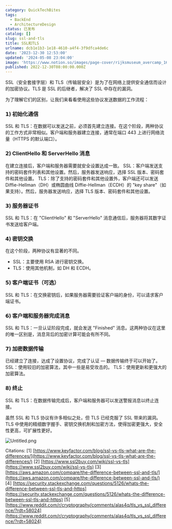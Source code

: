 ```yaml
---
category: QuickTechBites
tags:
  - BackEnd
  - ArchitectureDesign
status: 已发布
catalog: []
slug: ssl-and-tls
title: SSL和TLS
urlname: dcb1e1b3-1e18-4610-a4f4-3f9dfca4de6c
date: '2023-12-30 12:53:00'
updated: '2024-05-08 23:04:00'
image: 'https://www.notion.so/images/page-cover/rijksmuseum_avercamp_1620.jpg'
published: 2022-12-30T08:00:00.000Z
---
```


SSL（安全套接字层）和 TLS（传输层安全）是为了在网络上提供安全通信而设计的加密协议。TLS 是 SSL 的后继者，解决了 SSL 中存在的漏洞。


为了理解它们的区别，让我们来看看使用这些协议发送数据的工作流程：


### 𝟭) 初始化通信


SSL 和 TLS：在数据可以发送之前，必须首先建立连接。在这个阶段，两种协议的工作方式非常相似。客户端和服务器建立连接，通常在端口 443 上进行网络流量（HTTPS 的默认端口）。


### 𝟮) ClientHello 和 ServerHello 消息


在建立连接后，客户端和服务器需要就安全设置达成一致。
SSL：客户端发送支持的密码套件列表和其他设置。然后，服务器发送响应，选择 SSL 版本、密码套件和其他设置。
TLS：除了支持的密码套件和其他设置外，客户端还可以发送 Diffie-Hellman（DH）或椭圆曲线 Diffie-Hellman（ECDH）的 "key share"（如果支持）。然后，服务器发送响应，选择 TLS 版本、密码套件和其他设置。


### 𝟯) 服务器证书


SSL 和 TLS：在 "ClientHello" 和 "ServerHello" 消息通信后，服务器将其数字证书发送给客户端。


### 𝟰) 密钥交换


在这个阶段，两种协议有显著的不同。
- SSL：主要使用 RSA 进行密钥交换。
- TLS：使用其他机制，如 DH 和 ECDH。


### 𝟱) 客户端证书（可选）


SSL 和 TLS：在交换密钥后，如果服务器需要验证客户端的身份，可以请求客户端证书。


### 𝟲) 客户端和服务器完成消息


SSL 和 TLS：一旦认证阶段完成，就会发送 "Finished" 消息。这两种协议在这里的唯一区别是，消息背后的加密计算可能会有所不同。


### 𝟳) 加密数据传输


已经建立了连接，达成了设置协议，完成了认证 — 数据传输终于可以开始了。
SSL：使用较旧的加密算法，其中一些是易受攻击的。
TLS：使用更新和更强大的加密算法。


### 𝟴) 终止


SSL 和 TLS：在数据传输完成后，客户端和服务器可以发送警报消息以终止连接。


虽然 SSL 和 TLS 协议有许多相似之处，但 TLS 已经克服了 SSL 带来的漏洞。TLS 中使用的精细数字握手、密钥交换机制和加密方法，使得加密更强大，安全性更高，可扩展性更好。


![Untitled.png](https://prod-files-secure.s3.us-west-2.amazonaws.com/5d24fe63-e567-4804-86f9-9fdc62e13082/8ff987c5-7f31-4b50-83f5-c69ee7578c4a/Untitled.png?X-Amz-Algorithm=AWS4-HMAC-SHA256&X-Amz-Content-Sha256=UNSIGNED-PAYLOAD&X-Amz-Credential=ASIAZI2LB466VFVN6DR7%2F20250316%2Fus-west-2%2Fs3%2Faws4_request&X-Amz-Date=20250316T053616Z&X-Amz-Expires=3600&X-Amz-Security-Token=IQoJb3JpZ2luX2VjEM3%2F%2F%2F%2F%2F%2F%2F%2F%2F%2FwEaCXVzLXdlc3QtMiJGMEQCIBD%2BLJvP4IZx3gp0%2FOboZVWVYP9%2BgPpJX79LSguaS1T0AiBfrBdzPW71PxTxS9XPBU5%2FrgoW9dCp5w6pcqEsxZ8lCCr%2FAwgmEAAaDDYzNzQyMzE4MzgwNSIMBbnlHX93m%2BpccLEaKtwDOCTfsC9OHwfheQK2%2BHBscyuNuOUDhV6sae8lq1W4HiGdNBC1dRJxejT2PmfGMFeNVEKXho%2FeOWWV0v%2F9rJjYmoo7vS%2BE7u7azoIofn%2FmceR6Z6q1R7qUT1YnSQXE4D%2F5ez%2F61BSIBabd3QTkWcqTy4GtkKJCj8Jimq9VenVsJ5X5gEfTP8Sst8WQU0pQEg8A14RRoQm20Wss6fxuaYnHuSHPD7OShWMO4F%2FqRwZbF8AeXz6FeyUWQgPvABRYloH%2F5Vmv90g2Ro7PSDDYta%2F6gPNGe1zqJjD5s2dKcM2g7ttI4NcgKT%2BlcnO7DaAzEFBJmkK5lTfeMaL9ScQX0CHQNlmbUsWbpl4AruYObN4Fue4UfMlUEDnEEUFxsXkFkpH46LhjAcPJv6vwiOucJla4%2FACNKYFxmNpW%2BWxeFiylLR7%2Bl2kibv3pzEQ8Z6OssxPhsF0VlmmHLNnodeMx4%2B9NN1oRDC76IhXkE95gtrgSI4A3OyR%2ByeF7TtWwbWOyvhcr5N77DQ50yfRuLJWI%2B8ScV4bRco8aK8xrA3hBiks5u6X9fmxfivrNge%2FTI4f87NNFyx8nFpCRxUVT3d1U79wInD5tkMJUS0V3w1JxKRpFyWyb9lN0nxvdhxLjBHYw9qTZvgY6pgFRBG3tpk6jqLpR3NvenTArNB7ajyar4Ng7dCGKHi5dlRWZ0xGXkqnsiEB0mMyhFjWo%2FWTVPR6E3YnqonFLjpANccCEyploou0EommHuhF4jpz7shuuwHthVGFHqbieJD2HN0lFVW%2BMQp2py63H1UV75YtsMMv8EOlrdvM7Uh201Qp%2BbEH5yhtS%2BgX%2FMQqt8u3sAZINioaYIs8qEje24Wph%2BQpURxF%2F&X-Amz-Signature=daba3a722b3b56e17a5310b860ee1acbb4f7a0bc2d97b8440d423837b08ff3f0&X-Amz-SignedHeaders=host&x-id=GetObject)


Citations:
[1] [https://www.keyfactor.com/blog/ssl-vs-tls-what-are-the-differences/](https://www.keyfactor.com/blog/ssl-vs-tls-what-are-the-differences/)
[2] [https://www.ssl2buy.com/wiki/ssl-vs-tls](https://www.ssl2buy.com/wiki/ssl-vs-tls)
[3] [https://aws.amazon.com/compare/the-difference-between-ssl-and-tls/](https://aws.amazon.com/compare/the-difference-between-ssl-and-tls/)
[4] [https://security.stackexchange.com/questions/5126/whats-the-difference-between-ssl-tls-and-https](https://security.stackexchange.com/questions/5126/whats-the-difference-between-ssl-tls-and-https)
[5] [https://www.reddit.com/r/cryptography/comments/alas4q/tls_vs_ssl_difference/?rdt=58024](https://www.reddit.com/r/cryptography/comments/alas4q/tls_vs_ssl_difference/?rdt=58024)

